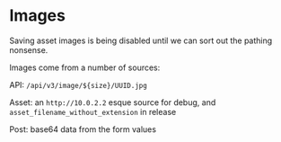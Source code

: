 Images
======

Saving asset images is being disabled until we can sort out the pathing nonsense.

Images come from a number of sources:

API: `/api/v3/image/${size}/UUID.jpg`

Asset: an `http://10.0.2.2` esque source for debug, and `asset_filename_without_extension` in release

Post: base64 data from the form values